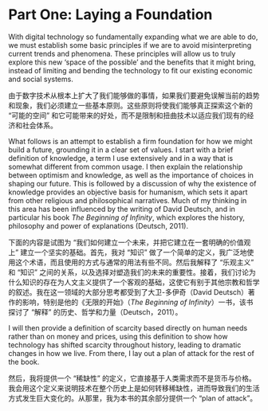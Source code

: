 # Part One: Laying a Foundation

With digital technology so fundamentally expanding what we are able to do, we must establish some basic principles if we are to avoid misinterpreting current trends and phenomena. These principles will allow us to truly explore this new ‘space of the possible’ and the benefits that it might bring, instead of limiting and bending the technology to fit our existing economic and social systems.

由于数字技术从根本上扩大了我们能够做的事情，如果我们要避免误解当前的趋势和现象，我们必须建立一些基本原则。这些原则将使我们能够真正探索这个新的 “可能的空间” 和它可能带来的好处，而不是限制和扭曲技术以适应我们现有的经济和社会体系。

 
What follows is an attempt to establish a firm foundation for how we might build a future, grounding it in a clear set of values. I start with a brief definition of knowledge, a term I use extensively and in a way that is somewhat different from common usage. I then explain the relationship between optimism and knowledge, as well as the importance of choices in shaping our future. This is followed by a discussion of why the existence of knowledge provides an objective basis for humanism, which sets it apart from other religious and philosophical narratives. Much of my thinking in this area has been influenced by the writing of David Deutsch, and in particular his book *The Beginning of Infinity*, which explores the history, philosophy and power of explanations (Deutsch, 2011). 

下面的内容是试图为 “我们如何建立一个未来，并把它建立在一套明确的价值观上” 建立一个坚实的基础。首先，我对 “知识” 做了一个简单的定义，我广泛地使用这个术语，而且使用的方式与通常的用法有些不同。然后我解释了 “乐观主义” 和 “知识” 之间的关系，以及选择对塑造我们的未来的重要性。接着，我们讨论为什么知识的存在为人文主义提供了一个客观的基础，这使它有别于其他宗教和哲学的叙述。我在这一领域的大部分思考都受到了大卫-多伊奇（David Deutsch）著作的影响，特别是他的《无限的开始》（*The Beginning of Infinity*）一书，该书探讨了 “解释” 的历史、哲学和力量（Deutsch，2011）。


I will then provide a definition of scarcity based directly on human needs rather than on money and prices, using this definition to show how technology has shifted scarcity throughout history, leading to dramatic changes in how we live. From there, I lay out a plan of attack for the rest of the book.

然后，我将提供一个 “稀缺性” 的定义，它直接基于人类需求而不是货币与价格。我会用这个定义来说明技术在整个历史上是如何转移稀缺性，进而导致我们的生活方式发生巨大变化的。从那里，我为本书的其余部分提供一个 “plan of attack”。
